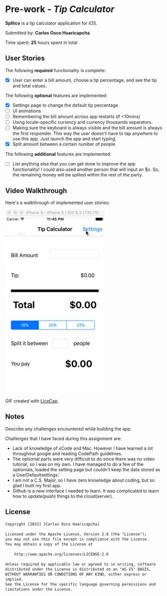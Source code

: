 # Pre-work - *Tip Calculator*

**Splitco** is a tip calculator application for iOS.

Submitted by: **Carlos Osco Huaricapcha**

Time spent: **25** hours spent in total

## User Stories

The following **required** functionality is complete:
* [x] User can enter a bill amount, choose a tip percentage, and see the tip and total values.

The following **optional** features are implemented:
* [x] Settings page to change the default tip percentage.
* [ ] UI animations
* [ ] Remembering the bill amount across app restarts (if <10mins)
* [ ] Using locale-specific currency and currency thousands separators.
* [ ] Making sure the keyboard is always visible and the bill amount is always the first responder. This way the user doesn't have to tap anywhere to use this app. Just launch the app and start typing.
* [x] Split amount between a certain number of people

The following **additional** features are implemented:

- [ ] List anything else that you can get done to improve the app functionality!
I could also used another person that will input an $x. So, the remaining money will be splited within the rest of the party.

## Video Walkthrough 

Here's a walkthrough of implemented user stories:

![Walkthrough](tips.gif)

GIF created with [LiceCap](http://www.cockos.com/licecap/).

## Notes

Describe any challenges encountered while building the app.

Challenges that I have faced during this assignment are:
- Lack of knowledge of xCode and Mac. However I have learned a lot throughout google and reading CodePath guidelines.
- The optionial parts were very difficult to do since there was no video tutorial, so I was on my own. I have managed to do a few of the optionials, loaded the setting page but couldn't keep the data stored as a UserDefaultsettings.'
- I am not a C.S. Major, so I have zero knowledge about coding, but so glad I built my first app.
- Github is a new interface I needed to learn. It was complicated to learn how to update(push) things to the cloud(server).

## License

    Copyright [2015] [Carlos Osco Huaricapcha]

    Licensed under the Apache License, Version 2.0 (the "License");
    you may not use this file except in compliance with the License.
    You may obtain a copy of the License at

        http://www.apache.org/licenses/LICENSE-2.0

    Unless required by applicable law or agreed to in writing, software
    distributed under the License is distributed on an "AS IS" BASIS,
    WITHOUT WARRANTIES OR CONDITIONS OF ANY KIND, either express or implied.
    See the License for the specific language governing permissions and
    limitations under the License.
